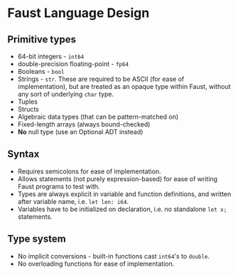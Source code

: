 # Faust Language Design

## Primitive types

- 64-bit integers - `int64`
- double-precision floating-point - `fp64`
- Booleans - `bool`
- Strings - `str`. These are required to be ASCII (for ease of implementation), but are treated as an opaque type within Faust, without any sort of underlying `char` type.
- Tuples
- Structs
- Algebraic data types (that can be pattern-matched on)
- Fixed-length arrays (always bound-checked)
- **No** null type (use an Optional ADT instead)

## Syntax

- Requires semicolons for ease of implementation.
- Allows statements (not purely expression-based) for ease of writing Faust programs to test with.
- Types are always explicit in variable and function definitions, and written after variable name, i.e. `let len: i64`.
- Variables have to be initialized on declaration, i.e. no standalone `let x;` statements.

## Type system

- No implicit conversions - built-in functions cast `int64`'s to `double`.
- No overloading functions for ease of implementation.
